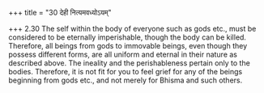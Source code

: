 +++
title = "30 देही नित्यमवध्योऽयम्"

+++
2.30 The self within the body of everyone such as gods etc., must be considered to be eternally imperishable, though the body can be killed.
Therefore, all beings from gods to immovable beings, even though they possess different forms, are all uniform and eternal in their nature as described above. The ineality and the perishableness pertain only to the bodies. Therefore, it is not fit for you to feel grief for any of the beings beginning from gods etc., and not merely for Bhisma and such others.
